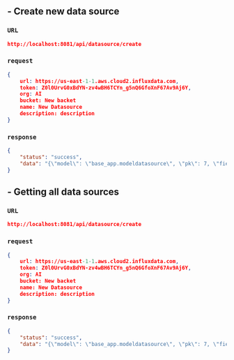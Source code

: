## - Create new data source

### `URL`
```json
http://localhost:8081/api/datasource/create
```

### `request`

```json
{
    url: https://us-east-1-1.aws.cloud2.influxdata.com,
    token: Z0l0UrvG0xBdYN-zv4wBH6TCYn_g5nQ6GfoXnF67Av9Aj6Y,
    org: AI
    bucket: New backet
    name: New Datasource
    description: description
}
```

### `response`

```json
{
    "status": "success",
    "data": "{\"model\": \"base_app.modeldatasource\", \"pk\": 7, \"fields\": {\"url\": \"https://us-east-1-1.aws.cloud2.influxdata.com\", \"token\": \"Z0l0UrvG0xBdYN-zv4wBH6TCYn_g5nQ6GfoXnF67Av9Aj6YFh1cpo8mDLw2DfGeMsRbxpwhQXgqz_hnjvfhwMg==\", \"org\": \"org\", \"bucket\": \"data2\"}}"
}
```

## - Getting all data sources

### `URL`
```json
http://localhost:8081/api/datasource/create
```

### `request`

```json
{
    url: https://us-east-1-1.aws.cloud2.influxdata.com,
    token: Z0l0UrvG0xBdYN-zv4wBH6TCYn_g5nQ6GfoXnF67Av9Aj6Y,
    org: AI
    bucket: New backet
    name: New Datasource
    description: description
}
```

### `response`

```json
{
    "status": "success",
    "data": "{\"model\": \"base_app.modeldatasource\", \"pk\": 7, \"fields\": {\"url\": \"https://us-east-1-1.aws.cloud2.influxdata.com\", \"token\": \"Z0l0UrvG0xBdYN-zv4wBH6TCYn_g5nQ6GfoXnF67Av9Aj6YFh1cpo8mDLw2DfGeMsRbxpwhQXgqz_hnjvfhwMg==\", \"org\": \"org\", \"bucket\": \"data2\"}}"
}
```